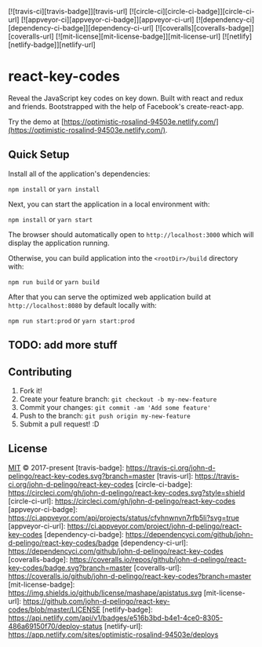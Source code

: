 [![travis-ci][travis-badge]][travis-url]
[![circle-ci][circle-ci-badge]][circle-ci-url]
[![appveyor-ci][appveyor-ci-badge]][appveyor-ci-url]
[![dependency-ci][dependency-ci-badge]][dependency-ci-url]
[![coveralls][coveralls-badge]][coveralls-url]
[![mit-license][mit-license-badge]][mit-license-url]
[![netlify][netlify-badge]][netlify-url]

# react-key-codes

Reveal the JavaScript key codes on key down. Built with react and redux and friends. Bootstrapped with the help of Facebook's create-react-app.

Try the demo at [https://optimistic-rosalind-94503e.netlify.com/](https://optimistic-rosalind-94503e.netlify.com/).

## Quick Setup

Install all of the application's dependencies:

`npm install` or `yarn install`

Next, you can start the application in a local environment with:

`npm install` or `yarn start`

The browser should automatically open to `http://localhost:3000` which
will display the application running.

Otherwise, you can build application into the `<rootDir>/build` directory with:

`npm run build` or `yarn build`

After that you can serve the optimized web application build at
`http://localhost:8080` by default locally with:

`npm run start:prod` or `yarn start:prod`

## TODO: add more stuff

## Contributing

1. Fork it!
2. Create your feature branch: `git checkout -b my-new-feature`
3. Commit your changes: `git commit -am 'Add some feature'`
4. Push to the branch: `git push origin my-new-feature`
5. Submit a pull request! :D

## License

[MIT](https://github.com/john-d-pelingo/react-key-codes/blob/master/LICENSE) &copy; 2017-present
[travis-badge]: https://travis-ci.org/john-d-pelingo/react-key-codes.svg?branch=master
[travis-url]: https://travis-ci.org/john-d-pelingo/react-key-codes
[circle-ci-badge]: https://circleci.com/gh/john-d-pelingo/react-key-codes.svg?style=shield
[circle-ci-url]: https://circleci.com/gh/john-d-pelingo/react-key-codes
[appveyor-ci-badge]: https://ci.appveyor.com/api/projects/status/cfvhnwnvn7rfb5li?svg=true
[appveyor-ci-url]: https://ci.appveyor.com/project/john-d-pelingo/react-key-codes
[dependency-ci-badge]: https://dependencyci.com/github/john-d-pelingo/react-key-codes/badge
[dependency-ci-url]: https://dependencyci.com/github/john-d-pelingo/react-key-codes
[coveralls-badge]: https://coveralls.io/repos/github/john-d-pelingo/react-key-codes/badge.svg?branch=master
[coveralls-url]: https://coveralls.io/github/john-d-pelingo/react-key-codes?branch=master
[mit-license-badge]: https://img.shields.io/github/license/mashape/apistatus.svg
[mit-license-url]: https://github.com/john-d-pelingo/react-key-codes/blob/master/LICENSE
[netlify-badge]: https://api.netlify.com/api/v1/badges/e516b3bd-b4e1-4ce0-8305-486a69150f70/deploy-status
[netlify-url]: https://app.netlify.com/sites/optimistic-rosalind-94503e/deploys

